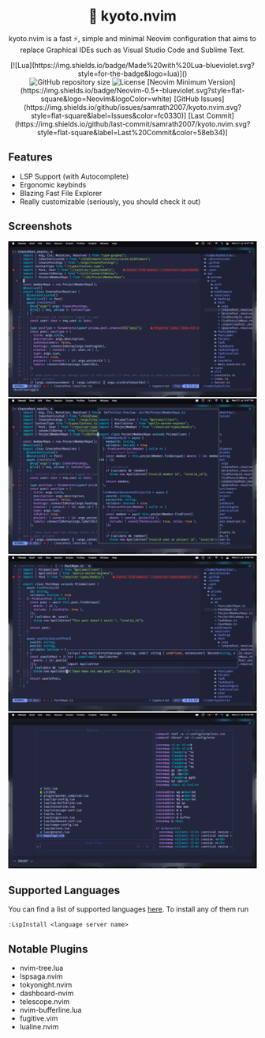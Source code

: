 <h1 align="center">🦚 kyoto.nvim</h1>

<p align="center">kyoto.nvim is a fast ⚡, simple and minimal Neovim configuration that aims to replace Graphical IDEs such as Visual Studio Code and Sublime Text.</p>

<div align="center">
  [![Lua](https://img.shields.io/badge/Made%20with%20Lua-blueviolet.svg?style=for-the-badge&logo=lua)]()
</div>
<div align="center">
  <img
    src="https://img.shields.io/github/repo-size/samrath2007/kyoto.nvim?style=flat-square&label=Repo"
    alt="GitHub repository size"
    />
   <img
    src="https://img.shields.io/github/license/samrath2007/kyoto.nvim?style=flat-square&logo=GNU&label=License"
    alt="License"
    />
  [Neovim Minimum Version](https://img.shields.io/badge/Neovim-0.5+-blueviolet.svg?style=flat-square&logo=Neovim&logoColor=white)
  [GitHub Issues](https://img.shields.io/github/issues/samrath2007/kyoto.nvim.svg?style=flat-square&label=Issues&color=fc0330)]
  [Last Commit](https://img.shields.io/github/last-commit/samrath2007/kyoto.nvim.svg?style=flat-square&label=Last%20Commit&color=58eb34)]
</div>

## Features

- LSP Support (with Autocomplete)
- Ergonomic keybinds
- Blazing Fast File Explorer
- Really customizable (seriously, you should check it out)

## Screenshots

<img src="./assets/screenshots/general-open-file.png" alt="">
<img src="./assets/screenshots/go-to-definition.png" alt="">
<img src="./assets/screenshots/quick-doc.png" alt="">
<img src="./assets/screenshots/telescope.png" alt="">

## Supported Languages

You can find a list of supported languages [here](https://github.com/kabouzeid/nvim-lspinstall/tree/main/lua/lspinstall/servers). To install any of them run

```
:LspInstall <language server name>
```

## Notable Plugins

- nvim-tree.lua
- lspsaga.nvim
- tokyonight.nvim
- dashboard-nvim
- telescope.nvim
- nvim-bufferline.lua
- fugitive.vim
- lualine.nvim
